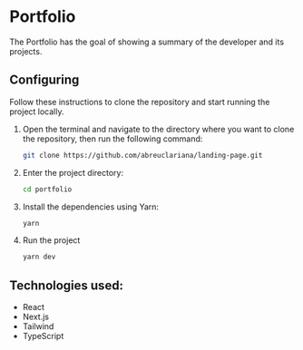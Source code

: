 # Portfolio

The Portfolio has the goal of showing a summary of the developer and its projects.

## Configuring
Follow these instructions to clone the repository and start running the project locally.

1. Open the terminal and navigate to the directory where you want to clone the repository, then run the following command:
    ```bash
    git clone https://github.com/abreuclariana/landing-page.git
    ```
   
2. Enter the project directory:
    ```bash
    cd portfolio
    ```
3. Install the dependencies using Yarn:
    ```bash
    yarn
    ```
4. Run the project
    ```bash
    yarn dev
    ```

## Technologies used:
- React
- Next.js
- Tailwind
- TypeScript



